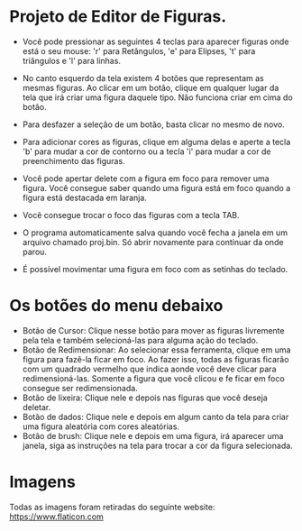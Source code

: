 # Projeto de Editor de Figuras.

- Você pode pressionar as seguintes 4 teclas para aparecer figuras onde está o seu mouse:
'r' para Retângulos, 'e' para Elipses, 't' para triângulos e 'l' para linhas.

- No canto esquerdo da tela existem 4 botões que representam as mesmas figuras. Ao clicar em um botão, clique em qualquer lugar da tela que irá criar uma figura daquele tipo. Não funciona criar em cima do botão.

- Para desfazer a seleção de um botão, basta clicar no mesmo de novo.

- Para adicionar cores as figuras, clique em alguma delas e aperte a tecla 'b' para mudar a cor de contorno ou a tecla 'i' para mudar a cor de preenchimento das figuras.

- Você pode apertar delete com a figura em foco para remover uma figura.  Você consegue saber quando uma figura está em foco quando a figura está destacada em laranja.

- Você consegue trocar o foco das figuras com a tecla TAB.

- O programa automaticamente salva quando você fecha a janela em um arquivo chamado proj.bin. Só abrir novamente para continuar da onde parou.

- É possível movimentar uma figura em foco com as setinhas do teclado.

# Os botões do menu debaixo

- Botão de Cursor: Clique nesse botão para mover as figuras livremente pela tela e também selecioná-las para alguma ação do teclado.
- Botão de Redimensionar: Ao selecionar essa ferramenta, clique em uma figura para fazê-la ficar em foco. Ao fazer isso, todas as figuras ficarão com um quadrado vermelho que indica aonde você deve clicar para redimensioná-las. Somente a figura que você clicou e fe ficar em foco consegue ser redimensionada.
- Botão de lixeira: Clique nele e depois nas figuras que você deseja deletar.
- Botão de dados: Clique nele e depois em algum canto da tela para criar uma figura aleatória com cores aleatórias.
- Botão de brush: Clique nele e depois em uma figura, irá aparecer uma janela, siga as instruções na tela para trocar a cor da figura selecionada.

# Imagens
Todas as imagens foram retiradas do seguinte website:
https://www.flaticon.com

